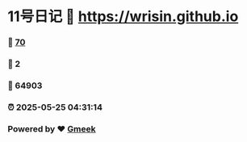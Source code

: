 # 11号日记 :link: https://wrisin.github.io 
### :page_facing_up: [70](https://wrisin.github.io/tag.html) 
### :speech_balloon: 2 
### :hibiscus: 64903 
### :alarm_clock: 2025-05-25 04:31:14 
### Powered by :heart: [Gmeek](https://github.com/Meekdai/Gmeek)
